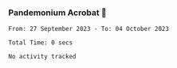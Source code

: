 ### Pandemonium Acrobat 🤸

<!--START_SECTION:waka-->

```all_time
From: 27 September 2023 - To: 04 October 2023

Total Time: 0 secs

No activity tracked
```

<!--END_SECTION:waka-->
